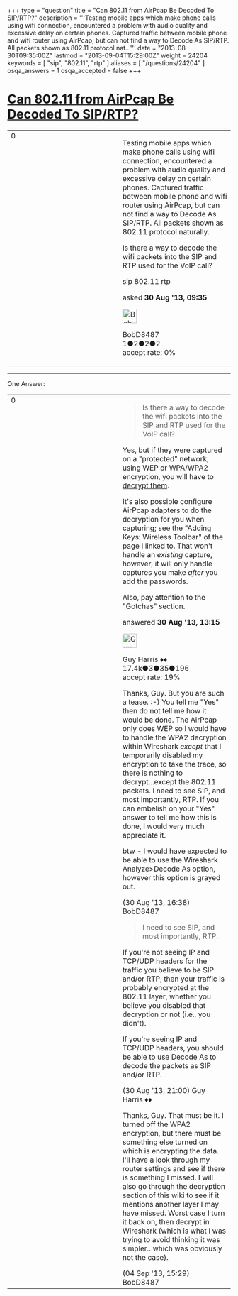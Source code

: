 +++
type = "question"
title = "Can 802.11 from AirPcap Be Decoded To SIP/RTP?"
description = '''Testing mobile apps which make phone calls using wifi connection, encountered a problem with audio quality and excessive delay on certain phones. Captured traffic between mobile phone and wifi router using AirPcap, but can not find a way to Decode As SIP/RTP. All packets shown as 802.11 protocol nat...'''
date = "2013-08-30T09:35:00Z"
lastmod = "2013-09-04T15:29:00Z"
weight = 24204
keywords = [ "sip", "802.11", "rtp" ]
aliases = [ "/questions/24204" ]
osqa_answers = 1
osqa_accepted = false
+++

<div class="headNormal">

# [Can 802.11 from AirPcap Be Decoded To SIP/RTP?](/questions/24204/can-80211-from-airpcap-be-decoded-to-siprtp)

</div>

<div id="main-body">

<div id="askform">

<table id="question-table" style="width:100%;"><colgroup><col style="width: 50%" /><col style="width: 50%" /></colgroup><tbody><tr class="odd"><td style="width: 30px; vertical-align: top"><div class="vote-buttons"><span id="post-24204-upvote" class="ajax-command post-vote up" rel="nofollow" title="I like this post (click again to cancel)"> </span><div id="post-24204-score" class="post-score" title="current number of votes">0</div><span id="post-24204-downvote" class="ajax-command post-vote down" rel="nofollow" title="I dont like this post (click again to cancel)"> </span> <span id="favorite-mark" class="ajax-command favorite-mark" rel="nofollow" title="mark/unmark this question as favorite (click again to cancel)"> </span><div id="favorite-count" class="favorite-count"></div></div></td><td><div id="item-right"><div class="question-body"><p>Testing mobile apps which make phone calls using wifi connection, encountered a problem with audio quality and excessive delay on certain phones. Captured traffic between mobile phone and wifi router using AirPcap, but can not find a way to Decode As SIP/RTP. All packets shown as 802.11 protocol naturally.</p><p>Is there a way to decode the wifi packets into the SIP and RTP used for the VoIP call?</p></div><div id="question-tags" class="tags-container tags"><span class="post-tag tag-link-sip" rel="tag" title="see questions tagged &#39;sip&#39;">sip</span> <span class="post-tag tag-link-802.11" rel="tag" title="see questions tagged &#39;802.11&#39;">802.11</span> <span class="post-tag tag-link-rtp" rel="tag" title="see questions tagged &#39;rtp&#39;">rtp</span></div><div id="question-controls" class="post-controls"></div><div class="post-update-info-container"><div class="post-update-info post-update-info-user"><p>asked <strong>30 Aug '13, 09:35</strong></p><img src="https://secure.gravatar.com/avatar/f79f7a1a3ae3d1a2cf23a74f3756c7ec?s=32&amp;d=identicon&amp;r=g" class="gravatar" width="32" height="32" alt="BobD8487&#39;s gravatar image" /><p><span>BobD8487</span><br />
<span class="score" title="1 reputation points">1</span><span title="2 badges"><span class="badge1">●</span><span class="badgecount">2</span></span><span title="2 badges"><span class="silver">●</span><span class="badgecount">2</span></span><span title="2 badges"><span class="bronze">●</span><span class="badgecount">2</span></span><br />
<span class="accept_rate" title="Rate of the user&#39;s accepted answers">accept rate:</span> <span title="BobD8487 has no accepted answers">0%</span></p></div></div><div id="comments-container-24204" class="comments-container"></div><div id="comment-tools-24204" class="comment-tools"></div><div class="clear"></div><div id="comment-24204-form-container" class="comment-form-container"></div><div class="clear"></div></div></td></tr></tbody></table>

------------------------------------------------------------------------

<div class="tabBar">

<span id="sort-top"></span>

<div class="headQuestions">

One Answer:

</div>

</div>

<span id="24212"></span>

<div id="answer-container-24212" class="answer">

<table style="width:100%;"><colgroup><col style="width: 50%" /><col style="width: 50%" /></colgroup><tbody><tr class="odd"><td style="width: 30px; vertical-align: top"><div class="vote-buttons"><span id="post-24212-upvote" class="ajax-command post-vote up" rel="nofollow" title="I like this post (click again to cancel)"> </span><div id="post-24212-score" class="post-score" title="current number of votes">0</div><span id="post-24212-downvote" class="ajax-command post-vote down" rel="nofollow" title="I dont like this post (click again to cancel)"> </span></div></td><td><div class="item-right"><div class="answer-body"><blockquote><p>Is there a way to decode the wifi packets into the SIP and RTP used for the VoIP call?</p></blockquote><p>Yes, but if they were captured on a "protected" network, using WEP or WPA/WPA2 encryption, you will have to <a href="http://wiki.wireshark.org/HowToDecrypt802.11">decrypt them</a>.</p><p>It's also possible configure AirPcap adapters to do the decryption for you when capturing; see the "Adding Keys: Wireless Toolbar" of the page I linked to. That won't handle an <em>existing</em> capture, however, it will only handle captures you make <em>after</em> you add the passwords.</p><p>Also, pay attention to the "Gotchas" section.</p></div><div class="answer-controls post-controls"></div><div class="post-update-info-container"><div class="post-update-info post-update-info-user"><p>answered <strong>30 Aug '13, 13:15</strong></p><img src="https://secure.gravatar.com/avatar/f93de7000747ab5efb5acd3034b2ebd7?s=32&amp;d=identicon&amp;r=g" class="gravatar" width="32" height="32" alt="Guy%20Harris&#39;s gravatar image" /><p><span>Guy Harris ♦♦</span><br />
<span class="score" title="17443 reputation points"><span>17.4k</span></span><span title="3 badges"><span class="badge1">●</span><span class="badgecount">3</span></span><span title="35 badges"><span class="silver">●</span><span class="badgecount">35</span></span><span title="196 badges"><span class="bronze">●</span><span class="badgecount">196</span></span><br />
<span class="accept_rate" title="Rate of the user&#39;s accepted answers">accept rate:</span> <span title="Guy Harris has 216 accepted answers">19%</span></p></div></div><div id="comments-container-24212" class="comments-container"><span id="24216"></span><div id="comment-24216" class="comment"><div id="post-24216-score" class="comment-score"></div><div class="comment-text"><p>Thanks, Guy. But you are such a tease. :-) You tell me "Yes" then do not tell me how it would be done. The AirPcap only does WEP so I would have to handle the WPA2 decryption within Wireshark <em>except</em> that I temporarily disabled my encryption to take the trace, so there is nothing to decrypt...except the 802.11 packets. I need to see SIP, and most importantly, RTP. If you can embelish on your "Yes" answer to tell me how this is done, I would very much appreciate it.<br />
</p><p>btw - I would have expected to be able to use the Wireshark Analyze&gt;Decode As option, however this option is grayed out.</p></div><div id="comment-24216-info" class="comment-info"><span class="comment-age">(30 Aug '13, 16:38)</span> <span class="comment-user userinfo">BobD8487</span></div></div><span id="24219"></span><div id="comment-24219" class="comment"><div id="post-24219-score" class="comment-score"></div><div class="comment-text"><blockquote><p>I need to see SIP, and most importantly, RTP.</p></blockquote><p>If you're not seeing IP and TCP/UDP headers for the traffic you believe to be SIP and/or RTP, then your traffic is probably encrypted at the 802.11 layer, whether you believe you disabled that decryption or not (i.e., you didn't).</p><p>If you're seeing IP and TCP/UDP headers, you should be able to use Decode As to decode the packets as SIP and/or RTP.</p></div><div id="comment-24219-info" class="comment-info"><span class="comment-age">(30 Aug '13, 21:00)</span> <span class="comment-user userinfo">Guy Harris ♦♦</span></div></div><span id="24359"></span><div id="comment-24359" class="comment"><div id="post-24359-score" class="comment-score"></div><div class="comment-text"><p>Thanks, Guy. That must be it. I turned off the WPA2 encryption, but there must be something else turned on which is encrypting the data. I'll have a look through my router settings and see if there is something I missed. I will also go through the decryption section of this wiki to see if it mentions another layer I may have missed. Worst case I turn it back on, then decrypt in Wireshark (which is what I was trying to avoid thinking it was simpler...which was obviously not the case).</p></div><div id="comment-24359-info" class="comment-info"><span class="comment-age">(04 Sep '13, 15:29)</span> <span class="comment-user userinfo">BobD8487</span></div></div></div><div id="comment-tools-24212" class="comment-tools"></div><div class="clear"></div><div id="comment-24212-form-container" class="comment-form-container"></div><div class="clear"></div></div></td></tr></tbody></table>

</div>

<div class="paginator-container-left">

</div>

</div>

</div>

